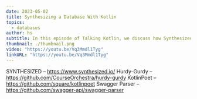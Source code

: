 ```yaml
---
date: 2023-05-02
title: Synthesizing a Database With Kotlin
topics:
  - databases
author: hs
subtitle: In this episode of Talking Kotlin, we discuss how Synthesized uses Kotlin together with custom DSLs and OpenAPI to do just that!
thumbnail: ./thumbnail.png
video: "https://youtu.be/Vq3Mmdl1Tyg"
linkURL: "https://youtu.be/Vq3Mmdl1Tyg"
---
```


SYNTHESIZED – <https://www.synthesized.io/>
Hurdy-Gurdy – <https://github.com/CourseOrchestra/hurdy-gurdy>
KotlinPoet – <https://github.com/square/kotlinpoet>
Swagger Parser – <https://github.com/swagger-api/swagger-parser>
